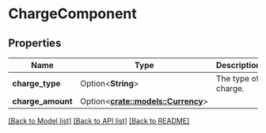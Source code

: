 # ChargeComponent

## Properties

Name | Type | Description | Notes
------------ | ------------- | ------------- | -------------
**charge_type** | Option<**String**> | The type of charge. | [optional]
**charge_amount** | Option<[**crate::models::Currency**](Currency.md)> |  | [optional]

[[Back to Model list]](../README.md#documentation-for-models) [[Back to API list]](../README.md#documentation-for-api-endpoints) [[Back to README]](../README.md)


